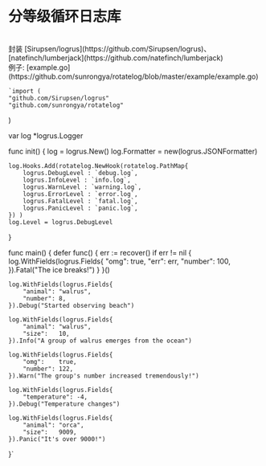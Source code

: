 # 分等级循环日志库
</br>
封装 [Sirupsen/logrus](https://github.com/Sirupsen/logrus)、[natefinch/lumberjack](https://github.com/natefinch/lumberjack)
</br>
例子: [example.go](https://github.com/sunrongya/rotatelog/blob/master/example/example.go)
    
    `import (
	"github.com/Sirupsen/logrus"
	"github.com/sunrongya/rotatelog"
)

var log *logrus.Logger

func init() {
    log = logrus.New()
    log.Formatter = new(logrus.JSONFormatter)
    
    log.Hooks.Add(rotatelog.NewHook(rotatelog.PathMap{
        logrus.DebugLevel : `debug.log`,
        logrus.InfoLevel : `info.log`,
        logrus.WarnLevel : `warning.log`,
        logrus.ErrorLevel : `error.log`,
        logrus.FatalLevel : `fatal.log`,
        logrus.PanicLevel : `panic.log`,
    }) )
	log.Level = logrus.DebugLevel
}

func main() {
	defer func() {
		err := recover()
		if err != nil {
			log.WithFields(logrus.Fields{
				"omg":    true,
				"err":    err,
				"number": 100,
			}).Fatal("The ice breaks!")
		}
	}()

	log.WithFields(logrus.Fields{
		"animal": "walrus",
		"number": 8,
	}).Debug("Started observing beach")

	log.WithFields(logrus.Fields{
		"animal": "walrus",
		"size":   10,
	}).Info("A group of walrus emerges from the ocean")

	log.WithFields(logrus.Fields{
		"omg":    true,
		"number": 122,
	}).Warn("The group's number increased tremendously!")

	log.WithFields(logrus.Fields{
		"temperature": -4,
	}).Debug("Temperature changes")

	log.WithFields(logrus.Fields{
		"animal": "orca",
		"size":   9009,
	}).Panic("It's over 9000!")
}`

